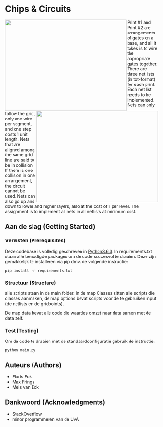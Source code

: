 # Chips & Circuits
<img align="left" width="400" height="300" src="http://heuristieken.nl/wiki/images/7/77/Print1.gif">

<img align="right" width="400" height="300" src="http://heuristieken.nl/wiki/images/1/1d/Print2.gif">


<!-- ![alt text](http://heuristieken.nl/wiki/images/7/77/Print1.gif)

![alt text](http://heuristieken.nl/wiki/images/1/1d/Print2.gif) -->

Print #1 and Print #2 are arrangements of gates on a base, and all it takes is to wire the appropriate gates together. There are three net lists (in txt-format) for each print. Each net list needs to be implemented. Nets can only follow the grid, only one wire per segment, and one step costs 1 unit length. Nets that are aligned among the same grid line are said to be in collision. If there is one collision in one arrangement, the circuit cannot be used. Nets can also go up and down to lower and higher layers, also at the cost of 1 per level. The assignment is to implement all nets in all netlists at minimum cost.

## Aan de slag (Getting Started)

### Vereisten (Prerequisites)

Deze codebase is volledig geschreven in [Python3.6.3](https://www.python.org/downloads/). In requirements.txt staan alle benodigde packages om de code succesvol te draaien. Deze zijn gemakkelijk te installeren via pip dmv. de volgende instructie:

```
pip install -r requirements.txt
```

### Structuur (Structure)

alle scripts staan in de main folder. in de map Classes zitten alle scripts die classes aanmaken, de map options bevat scripts voor de te gebruiken input (de netlists en  de gridpoints).

De map data bevat alle code die waardes omzet naar data samen met de data zelf.


### Test (Testing)

Om de code te draaien met de standaardconfiguratie gebruik de instructie:

```
python main.py
```

## Auteurs (Authors)

* Floris Fok
* Max Frings
* Mels van Eck

## Dankwoord (Acknowledgments)

* StackOverflow
* minor programmeren van de UvA
